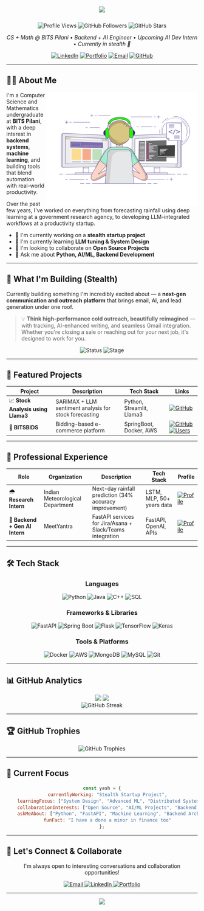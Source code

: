 <h1 align="center">
  <img src="https://readme-typing-svg.herokuapp.com/?lines=Hi,+I'm+Yash+Gupta+👋;CS+%2B+Math+Student;Backend+%2B+AI+Engineer;Building+the+Future+🚀&center=true&size=30">
</h1>

<div align="center">
  <img src="https://komarev.com/ghpvc/?username=YashGupta3003&label=Profile%20views&color=0e75b6&style=flat" alt="Profile Views" />
  <img src="https://img.shields.io/github/followers/YashGupta3003?label=Followers&style=social" alt="GitHub Followers" />
  <img src="https://img.shields.io/github/stars/YashGupta3003?label=Stars&style=social" alt="GitHub Stars" />
</div>

<p align="center">
  <em>CS + Math @ BITS Pilani • Backend + AI Engineer • Upcoming AI Dev Intern • Currently in stealth 🚀</em>
</p>

<div align="center">
  
[![LinkedIn](https://img.shields.io/badge/LinkedIn-0077B5?style=for-the-badge&logo=linkedin&logoColor=white)](https://www.linkedin.com/in/yash-gupta-7b0684224/)
[![Portfolio](https://img.shields.io/badge/Portfolio-FF5722?style=for-the-badge&logo=todoist&logoColor=white)](https://yashgupta3003.github.io/)
[![Email](https://img.shields.io/badge/Gmail-D14836?style=for-the-badge&logo=gmail&logoColor=white)](mailto:gupta.yash3003@gmail.com)
[![GitHub](https://img.shields.io/badge/GitHub-100000?style=for-the-badge&logo=github&logoColor=white)](https://github.com/YashGupta3003)

</div>

---

## 🧑‍💻 About Me

<img align="right" alt="Coding" width="400" src="https://raw.githubusercontent.com/devSouvik/devSouvik/master/gif3.gif">

I'm a Computer Science and Mathematics undergraduate at **BITS Pilani**, with a deep interest in **backend systems**, **machine learning**, and building tools that blend automation with real-world productivity.

Over the past few years, I've worked on everything from forecasting rainfall using deep learning at a government research agency, to developing LLM-integrated workflows at a productivity startup.

- 🔭 I'm currently working on a **stealth startup project**
- 🌱 I'm currently learning **LLM tuning & System Design**
- 👯 I'm looking to collaborate on **Open Source Projects**
- 💬 Ask me about **Python, AI/ML, Backend Development**

---

## 🚀 What I'm Building (Stealth)

Currently building something I'm incredibly excited about — a **next-gen communication and outreach platform** that brings email, AI, and lead generation under one roof.

> 💡 **Think high-performance cold outreach, beautifully reimagined** — with tracking, AI-enhanced writing, and seamless Gmail integration. Whether you're closing a sale or reaching out for your next job, it's designed to work for you.

<div align="center">
  <img src="https://img.shields.io/badge/Status-In%20Development-yellow?style=for-the-badge" alt="Status">
  <img src="https://img.shields.io/badge/Stage-Stealth%20Mode-red?style=for-the-badge" alt="Stage">
</div>

---

## 🧠 Featured Projects

<div align="center">

| Project | Description | Tech Stack | Links |
|---------|-------------|------------|-------|
| 📈 **Stock Analysis using Llama3** | SARIMAX + LLM sentiment analysis for stock forecasting | Python, Streamlit, Llama3 | [![GitHub](https://img.shields.io/badge/GitHub-View-blue)](https://github.com/YashGupta3003/Stock-analysis-Llama) |
| 🛒 **BITSBIDS** | Bidding-based e-commerce platform | SpringBoot, Docker, AWS | [![GitHub](https://img.shields.io/badge/GitHub-View-blue)](https://github.com/YashGupta3003/BITSBIDS) [![Users](https://img.shields.io/badge/Users-46%20Day%201-success)](https://github.com/YashGupta3003/BITSBIDS) |

</div>

---

## 💼 Professional Experience

<div align="center">

| Role | Organization | Description | Tech Stack | Profile |
|------|-------------|-------------|------------|---------|
| 🌧️ **Research Intern** | Indian Meteorological Department | Next-day rainfall prediction (34% accuracy improvement) | LSTM, MLP, 50+ years data | [![Profile](https://img.shields.io/badge/View-Profile-green)](https://github.com/YashGupta3003) |
| 🤖 **Backend + Gen AI Intern** | MeetYantra | FastAPI services for Jira/Asana + Slack/Teams integration | FastAPI, OpenAI, APIs | [![Profile](https://img.shields.io/badge/View-Profile-orange)](https://github.com/YashGupta3003) |

</div>

---

## 🛠️ Tech Stack

<div align="center">

### Languages
![Python](https://img.shields.io/badge/Python-3776AB?style=for-the-badge&logo=python&logoColor=white)
![Java](https://img.shields.io/badge/Java-ED8B00?style=for-the-badge&logo=java&logoColor=white)
![C++](https://img.shields.io/badge/C%2B%2B-00599C?style=for-the-badge&logo=c%2B%2B&logoColor=white)
![SQL](https://img.shields.io/badge/SQL-4479A1?style=for-the-badge&logo=mysql&logoColor=white)

### Frameworks & Libraries
![FastAPI](https://img.shields.io/badge/FastAPI-009688?style=for-the-badge&logo=fastapi&logoColor=white)
![Spring Boot](https://img.shields.io/badge/Spring_Boot-6DB33F?style=for-the-badge&logo=spring-boot&logoColor=white)
![Flask](https://img.shields.io/badge/Flask-000000?style=for-the-badge&logo=flask&logoColor=white)
![TensorFlow](https://img.shields.io/badge/TensorFlow-FF6F00?style=for-the-badge&logo=tensorflow&logoColor=white)
![Keras](https://img.shields.io/badge/Keras-D00000?style=for-the-badge&logo=keras&logoColor=white)

### Tools & Platforms
![Docker](https://img.shields.io/badge/Docker-2496ED?style=for-the-badge&logo=docker&logoColor=white)
![AWS](https://img.shields.io/badge/AWS-232F3E?style=for-the-badge&logo=amazon-aws&logoColor=white)
![MongoDB](https://img.shields.io/badge/MongoDB-47A248?style=for-the-badge&logo=mongodb&logoColor=white)
![MySQL](https://img.shields.io/badge/MySQL-4479A1?style=for-the-badge&logo=mysql&logoColor=white)
![Git](https://img.shields.io/badge/Git-F05032?style=for-the-badge&logo=git&logoColor=white)

</div>

---

## 📊 GitHub Analytics

<div align="center">
  <img height="180em" src="https://github-readme-stats.vercel.app/api?username=YashGupta3003&show_icons=true&theme=tokyonight&include_all_commits=true&count_private=true"/>
  <img height="180em" src="https://github-readme-stats.vercel.app/api/top-langs/?username=YashGupta3003&layout=compact&langs_count=8&theme=tokyonight"/>
</div>

<div align="center">
  <img src="https://github-readme-streak-stats.herokuapp.com/?user=YashGupta3003&theme=tokyonight" alt="GitHub Streak"/>
</div>

---

## 🏆 GitHub Trophies

<div align="center">
  <img src="https://github-profile-trophy.vercel.app/?username=YashGupta3003&theme=tokyonight&no-frame=false&no-bg=false&margin-w=4" alt="GitHub Trophies"/>
</div>

---

## 🎯 Current Focus

<div align="center">
  
```javascript
const yash = {
    currentlyWorking: "Stealth Startup Project",
    learningFocus: ["System Design", "Advanced ML", "Distributed Systems"],
    collaborationInterests: ["Open Source", "AI/ML Projects", "Backend Systems"],
    askMeAbout: ["Python", "FastAPI", "Machine Learning", "Backend Architecture"],
    funFact: "I have a done a minor in finance too"
};
```

</div>

---

## 🤝 Let's Connect & Collaborate

<div align="center">
  
I'm always open to interesting conversations and collaboration opportunities!

<a href="mailto:gupta.yash3003@gmail.com">
  <img src="https://img.shields.io/badge/Email-Let's%20Chat-red?style=for-the-badge&logo=gmail&logoColor=white" alt="Email"/>
</a>

<a href="https://www.linkedin.com/in/yash-gupta-7b0684224/">
  <img src="https://img.shields.io/badge/LinkedIn-Connect-blue?style=for-the-badge&logo=linkedin&logoColor=white" alt="LinkedIn"/>
</a>

<a href="https://yashgupta3003.github.io/">
  <img src="https://img.shields.io/badge/Portfolio-Visit-orange?style=for-the-badge&logo=firefox&logoColor=white" alt="Portfolio"/>
</a>

</div>

---

<div align="center">
  <img src="https://capsule-render.vercel.app/api?type=waving&color=gradient&height=100&section=footer"/>
</div>